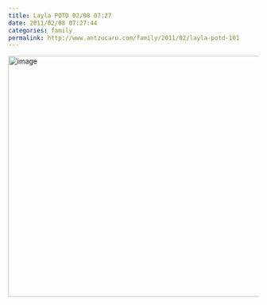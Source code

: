 ```yaml
---
title: Layla POTD 02/08 07:27
date: 2011/02/08 07:27:44
categories: family
permalink: http://www.antzucaro.com/family/2011/02/layla-potd-101
---
```

<img src="http://media.antzucaro.com/uploads/2011/02/IMG_20110208_072744.jpg" width="650px" height="485px" alt="image" style="display: block; margin-right: auto; margin-left: auto;">